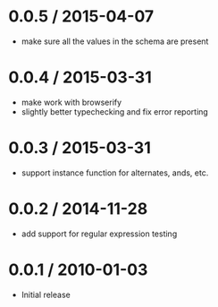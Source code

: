 
0.0.5 / 2015-04-07
==================

  * make sure all the values in the schema are present

0.0.4 / 2015-03-31
==================

  * make work with browserify
  * slightly better typechecking and fix error reporting

0.0.3 / 2015-03-31
==================

  * support instance function for alternates, ands, etc.

0.0.2 / 2014-11-28
==================

  * add support for regular expression testing

0.0.1 / 2010-01-03
==================

  * Initial release
